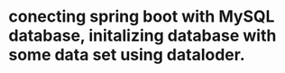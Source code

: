 # conecting spring boot with MySQL database, initalizing database with some data set using dataloder.
